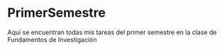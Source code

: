 # PrimerSemestre
Aquí se encuentran todas mis tareas del primer semestre en la clase de Fundamentos de Investigación



